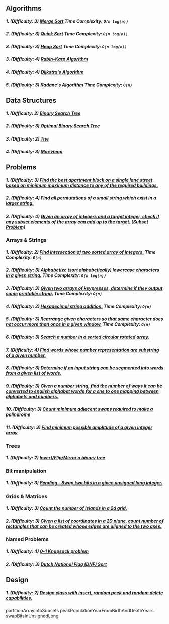 ## Algorithms

##### 1. (Difficulty: 3) [Merge Sort](mergeSort/Main.java) Time Complexity: `O(n log(n))`
##### 2. (Difficulty: 3) [Quick Sort](quickSort/Main.java) Time Complexity: `O(n log(n))`
##### 3. (Difficulty: 3) [Heap Sort](heapsort/Main.java) Time Complexity: `O(n log(n))`
##### 3. (Difficulty: 4) [Rabin-Karp Algorithm](rabinKarp/Main.java)
##### 4. (Difficulty: 4) [Dijkstra's Algorithm](dijkstra/Main.java)
##### 5. (Difficulty: 3) [Kadane's Algorithm](kadane/Main.java) Time Complexity: `O(n)`

## Data Structures

##### 1. (Difficulty: 2) [Binary Search Tree](binarySearchTree/Main.java)
##### 2. (Difficulty: 3) [Optimal Binary Search Tree](optimalBinarySearchTree/Main.java)
##### 3. (Difficulty: 2) [Trie](trie/Main.java)
##### 4. (Difficulty: 3) [Max Heap](maxHeap/Main.java)

## Problems

##### 1. (Difficulty: 3) [Find the best apartment block on a single lane street based on minimum maximum distance to any of the required buildings.](findBestApartment/Main.java)
##### 2. (Difficulty: 4) [Find all permutations of a small string which exist in a larger string.](findNumberOfSmallStringPermutationsInLargeString/Main.java)
##### 3. (Difficulty: 4) [Given an array of integers and a target integer, check if any subset elements of the array can add up to the target. (Subset Problem)](subsetWithGivenSumInArray/Main.java)

### Arrays & Strings
##### 1. (Difficulty: 2) [Find intersection of two sorted array of integers.](sortedArrayIntersection/Main.java) Time Complexity: `O(n)`
##### 2. (Difficulty: 3) [Alphabetize (sort alphabetically) lowercase characters in a given string.](alphabetizeLowercaseChars/Main.java) Time Complexity: `O(n log(n))`
##### 3. (Difficulty: 3) [Given two arrays of keypresses, determine if they output same printable string.](compareKeypressArrays/Main.java) Time Complexity: `O(n)`
##### 4. (Difficulty: 2) [Hexadecimal string addition.](hexadecimalAddition/Main.java) Time Complexity: `O(n)`
##### 5. (Difficulty: 3) [Rearrange given characters so that same character does not occur more than once in a given window.](separateSameCharactersByWindow/Main.java) Time Complexity: `O(n)`
##### 6. (Difficulty: 3) [Search a number in a sorted circular rotated array.](sortedRotatedArraySearch/main.java)
##### 7. (Difficulty: 4) [Find words whose number representation are substring of a given number.](findWordsInNumber/Main.java)
##### 8. (Difficulty: 3) [Determine if an input string can be segmented into words from a given list of words.](segmentStringIntoDictionaryWords/Main.java)
##### 9. (Difficulty: 3) [Given a number string, find the number of ways it can be converted to english alphabet words for a one to one mapping between alphabets and numbers.](numberstringtowords/Main.java)
##### 10. (Difficulty: 3) [Count minimum adjacent swaps required to make a palindrome](minimumAdjacentSwapsToMakePalindrome/Main.java)
##### 11. (Difficulty: 3) [Find minimum possible amplitude of a given integer array](findMinimumAmplitude/Main.java)

### Trees
##### 1. (Difficulty: 2) [Invert/Flip/Mirror a binary tree](invertBinaryTree/Main.java)

### Bit manipulation
##### 1. (Difficulty: 3) [Pending - Swap two bits in a given unsigned long integer.](swapBitsInUnsignedLong/Main.java)

### Grids & Matrices
##### 1. (Difficulty: 3) [Count the number of islands in a 2d grid.](numberOfIslands/main.java)
##### 2. (Difficulty: 3) [Given a list of coordinates in a 2D plane, count number of rectangles that can be created whose edges are aligned to the two axes.](countallrectanglesalignedtoaxes/Main.java)

### Named Problems
##### 1. (Difficulty: 4) [0-1 Knapsack problem](zeroOneKnapsackProblem/Main.java)
##### 2. (Difficulty: 3) [Dutch National Flag (DNF) Sort](dutchNationalFlagSort/Main.java)

## Design

##### 1. (Difficulty: 2) [Design class with insert, random peek and random delete capabilities.](classWithInsertRandomPeekAndDeleteCapabilities/main.java)

partitionArrayIntoSubsets
peakPopulationYearFromBirthAndDeathYears
swapBitsInUnsignedLong
